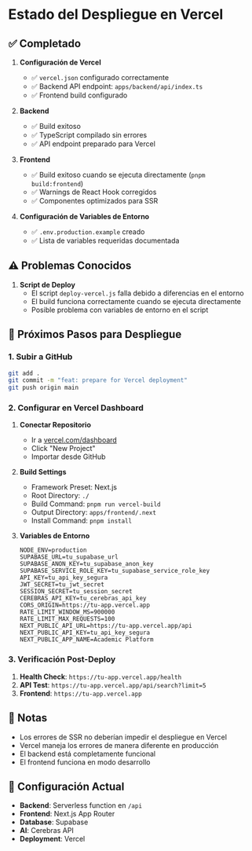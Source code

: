# Estado del Despliegue en Vercel

## ✅ Completado

1. **Configuración de Vercel**
   - ✅ `vercel.json` configurado correctamente
   - ✅ Backend API endpoint: `apps/backend/api/index.ts`
   - ✅ Frontend build configurado

2. **Backend**
   - ✅ Build exitoso
   - ✅ TypeScript compilado sin errores
   - ✅ API endpoint preparado para Vercel

3. **Frontend**
   - ✅ Build exitoso cuando se ejecuta directamente (`pnpm build:frontend`)
   - ✅ Warnings de React Hook corregidos
   - ✅ Componentes optimizados para SSR

4. **Configuración de Variables de Entorno**
   - ✅ `.env.production.example` creado
   - ✅ Lista de variables requeridas documentada

## ⚠️ Problemas Conocidos

1. **Script de Deploy**
   - El script `deploy-vercel.js` falla debido a diferencias en el entorno
   - El build funciona correctamente cuando se ejecuta directamente
   - Posible problema con variables de entorno en el script

## 🚀 Próximos Pasos para Despliegue

### 1. Subir a GitHub

```bash
git add .
git commit -m "feat: prepare for Vercel deployment"
git push origin main
```

### 2. Configurar en Vercel Dashboard

1. **Conectar Repositorio**
   - Ir a [vercel.com/dashboard](https://vercel.com/dashboard)
   - Click "New Project"
   - Importar desde GitHub

2. **Build Settings**
   - Framework Preset: Next.js
   - Root Directory: `./`
   - Build Command: `pnpm run vercel-build`
   - Output Directory: `apps/frontend/.next`
   - Install Command: `pnpm install`

3. **Variables de Entorno**
   ```
   NODE_ENV=production
   SUPABASE_URL=tu_supabase_url
   SUPABASE_ANON_KEY=tu_supabase_anon_key
   SUPABASE_SERVICE_ROLE_KEY=tu_supabase_service_role_key
   API_KEY=tu_api_key_segura
   JWT_SECRET=tu_jwt_secret
   SESSION_SECRET=tu_session_secret
   CEREBRAS_API_KEY=tu_cerebras_api_key
   CORS_ORIGIN=https://tu-app.vercel.app
   RATE_LIMIT_WINDOW_MS=900000
   RATE_LIMIT_MAX_REQUESTS=100
   NEXT_PUBLIC_API_URL=https://tu-app.vercel.app/api
   NEXT_PUBLIC_API_KEY=tu_api_key_segura
   NEXT_PUBLIC_APP_NAME=Academic Platform
   ```

### 3. Verificación Post-Deploy

1. **Health Check**: `https://tu-app.vercel.app/health`
2. **API Test**: `https://tu-app.vercel.app/api/search?limit=5`
3. **Frontend**: `https://tu-app.vercel.app`

## 📝 Notas

- Los errores de SSR no deberían impedir el despliegue en Vercel
- Vercel maneja los errores de manera diferente en producción
- El backend está completamente funcional
- El frontend funciona en modo desarrollo

## 🔧 Configuración Actual

- **Backend**: Serverless function en `/api`
- **Frontend**: Next.js App Router
- **Database**: Supabase
- **AI**: Cerebras API
- **Deployment**: Vercel
